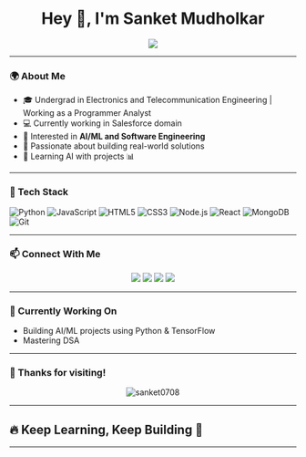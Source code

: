 <h1 align="center">Hey 👋, I'm Sanket Mudholkar</h1>

<p align="center">
  <img src="https://readme-typing-svg.herokuapp.com/?lines=Software+Engineer+%F0%9F%92%BB;AI+%2F+ML+Enthusiast+%F0%9F%A7%AC;Future+MS+CS+Student+%F0%9F%87%A9%F0%9F%87%AA&center=true&width=500&height=45">
</p>

---

### 🌍 About Me

- 🎓 Undergrad in Electronics and Telecommunication Engineering | Working as a Programmer Analyst
- 💻 Currently working in Salesforce domain
- 🧠 Interested in **AI/ML and Software Engineering**
- 🚀 Passionate about building real-world solutions
- 🌱 Learning AI with projects 📊

---

### 🔧 Tech Stack

![Python](https://img.shields.io/badge/-Python-333333?style=for-the-badge&logo=python)
![JavaScript](https://img.shields.io/badge/-JavaScript-333333?style=for-the-badge&logo=javascript)
![HTML5](https://img.shields.io/badge/-HTML5-333333?style=for-the-badge&logo=html5)
![CSS3](https://img.shields.io/badge/-CSS3-333333?style=for-the-badge&logo=css3)
![Node.js](https://img.shields.io/badge/-Node.js-333333?style=for-the-badge&logo=node.js)
![React](https://img.shields.io/badge/-React-333333?style=for-the-badge&logo=react)
![MongoDB](https://img.shields.io/badge/-MongoDB-333333?style=for-the-badge&logo=mongodb)
![Git](https://img.shields.io/badge/-Git-333333?style=for-the-badge&logo=git)

---

### 📫 Connect With Me

<p align="center">
  <a href="https://www.linkedin.com/in/sanket-mudholkar/"><img src="https://img.shields.io/badge/-LinkedIn-0077B5?style=for-the-badge&logo=linkedin&logoColor=white"/></a>
  <a href="mailto:sanketmudhulkar98@gmail.com"><img src="https://img.shields.io/badge/-Gmail-D14836?style=for-the-badge&logo=gmail&logoColor=white"/></a>
  <a href="https://github.com/sanket0708"><img src="https://img.shields.io/badge/-GitHub-333333?style=for-the-badge&logo=github&logoColor=white"/></a>
  <a href="https://leetcode.com/u/sanket0708/"><img src="https://img.shields.io/badge/-LeetCode-FFA116?style=for-the-badge&logo=leetcode&logoColor=black"/></a>
<!--   <a href="https://your-portfolio-link.com"><img src="https://img.shields.io/badge/-Portfolio-121212?style=for-the-badge&logo=vercel&logoColor=white"/></a> -->
</p>

---

### 🧠 Currently Working On

- Building AI/ML projects using Python & TensorFlow
- Mastering DSA  

---

### 🥳 Thanks for visiting!

<p align="center">
  <img src="https://komarev.com/ghpvc/?username=sanket0708&label=Profile%20Views&color=0e75b6&style=flat" alt="sanket0708" />
</p>

---

## 🔥 Keep Learning, Keep Building 🚀

---


